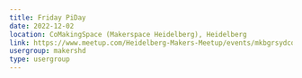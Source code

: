 ```yaml
---
title: Friday PiDay
date: 2022-12-02
location: CoMakingSpace (Makerspace Heidelberg), Heidelberg
link: https://www.meetup.com/Heidelberg-Makers-Meetup/events/mkbgrsydcqbdb/
usergroup: makershd
type: usergroup
---
```

